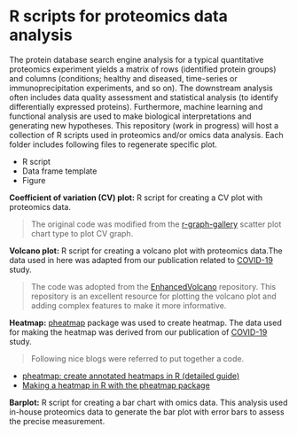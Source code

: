 # R scripts for proteomics data analysis
The protein database search engine analysis for a typical quantitative proteomics experiment yields a matrix of rows (identified protein groups) and columns (conditions; healthy and diseased, time-series or immunoprecipitation experiments, and so on). The downstream analysis often includes data quality assessment and statistical analysis (to identify differentially expressed proteins). Furthermore, machine learning and functional analysis are used to make biological interpretations and generating new hypotheses.
This repository (work in progress) will host a collection of R scripts used in proteomics and/or omics data analysis. Each folder includes following files to regenerate specific plot.
- R script
- Data frame template
- Figure

**Coefficient of variation (CV) plot:** R script for creating a CV plot with proteomics data.
> The original code was modified from the [r-graph-gallery](https://r-graph-gallery.com/web-scatterplot-and-ggrepel.html) scatter plot chart type to plot CV graph.

**Volcano plot:** R script for creating a volcano plot with proteomics data.The data used in here was adapted from our publication related to [COVID-19](https://www.ncbi.nlm.nih.gov/pmc/articles/PMC10092762/) study.
> The code was adopted from the [EnhancedVolcano](https://github.com/kevinblighe/EnhancedVolcano) repository. This repository is an excellent resource for plotting the volcano plot and adding complex features to make it more informative.

**Heatmap:** [pheatmap](https://r-charts.com/correlation/pheatmap/) package was used to create heatmap. The data used for making the heatmap was derived from our publication of [COVID-19](https://www.ncbi.nlm.nih.gov/pmc/articles/PMC10092762/) study.
> Following nice blogs were referred to put together a code.
- [pheatmap: create annotated heatmaps in R (detailed guide)](https://www.reneshbedre.com/blog/heatmap-with-pheatmap-package-r.html#add-annotations)
- [Making a heatmap in R with the pheatmap package](https://davetang.org/muse/2018/05/15/making-a-heatmap-in-r-with-the-pheatmap-package/)

**Barplot:** R script for creating a bar chart with omics data. This analysis used in-house proteomics data to generate the bar plot with error bars to assess the precise measurement.
